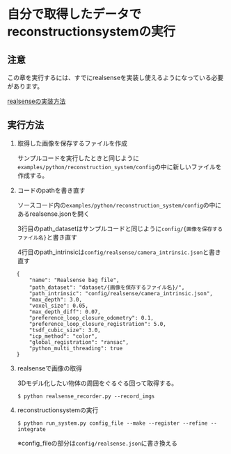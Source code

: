 # 自分で取得したデータでreconstructionsystemの実行

## 注意

   この章を実行するには、すでにrealsenseを実装し使えるようになっている必要があります。

   [realsenseの実装方法](./realsense_ros/index.md)
## 実行方法

1. 取得した画像を保存するファイルを作成

   サンプルコードを実行したときと同じように`examples/python/reconstruction_system/config`の中に新しいファイルを作成する。

2. コードのpathを書き直す

   ソースコード内の`examples/python/reconstruction_system/config`の中にあるrealsense.jsonを開く

   3行目のpath_datasetはサンプルコードと同じように`config/{画像を保存するファイル名}`と書き直す

   4行目のpath_intrinsicは`config/realsense/camera_intrinsic.json`と書き直す

```
   {
       "name": "Realsense bag file",
       "path_dataset": "dataset/{画像を保存するファイル名}/",
       "path_intrinsic": "config/realsense/camera_intrinsic.json",
       "max_depth": 3.0,
       "voxel_size": 0.05,
       "max_depth_diff": 0.07,
       "preference_loop_closure_odometry": 0.1,
       "preference_loop_closure_registration": 5.0,
       "tsdf_cubic_size": 3.0,
       "icp_method": "color",
       "global_registration": "ransac",
       "python_multi_threading": true
   }
```

3. realsenseで画像の取得　

   3Dモデル化したい物体の周囲をぐるぐる回って取得する。

   `$ python realsense_recorder.py --record_imgs`

4. reconstructionsystemの実行

   `$ python run_system.py config_file --make --register --refine --integrate`

   ※config_fileの部分は`config/realsense.json`に書き換える